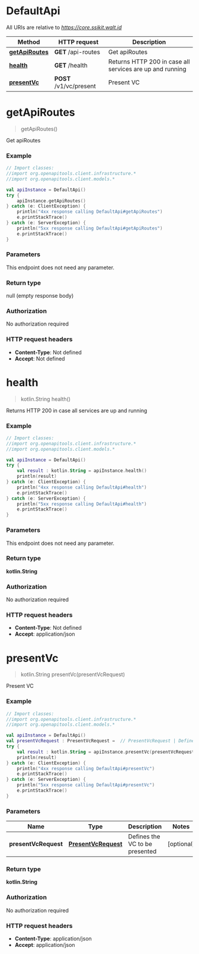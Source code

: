 # DefaultApi

All URIs are relative to *https://core.ssikit.walt.id*

Method | HTTP request | Description
------------- | ------------- | -------------
[**getApiRoutes**](DefaultApi.md#getApiRoutes) | **GET** /api-routes | Get apiRoutes
[**health**](DefaultApi.md#health) | **GET** /health | Returns HTTP 200 in case all services are up and running
[**presentVc**](DefaultApi.md#presentVc) | **POST** /v1/vc/present | Present VC


<a name="getApiRoutes"></a>
# **getApiRoutes**
> getApiRoutes()

Get apiRoutes

### Example
```kotlin
// Import classes:
//import org.openapitools.client.infrastructure.*
//import org.openapitools.client.models.*

val apiInstance = DefaultApi()
try {
    apiInstance.getApiRoutes()
} catch (e: ClientException) {
    println("4xx response calling DefaultApi#getApiRoutes")
    e.printStackTrace()
} catch (e: ServerException) {
    println("5xx response calling DefaultApi#getApiRoutes")
    e.printStackTrace()
}
```

### Parameters
This endpoint does not need any parameter.

### Return type

null (empty response body)

### Authorization

No authorization required

### HTTP request headers

 - **Content-Type**: Not defined
 - **Accept**: Not defined

<a name="health"></a>
# **health**
> kotlin.String health()

Returns HTTP 200 in case all services are up and running

### Example
```kotlin
// Import classes:
//import org.openapitools.client.infrastructure.*
//import org.openapitools.client.models.*

val apiInstance = DefaultApi()
try {
    val result : kotlin.String = apiInstance.health()
    println(result)
} catch (e: ClientException) {
    println("4xx response calling DefaultApi#health")
    e.printStackTrace()
} catch (e: ServerException) {
    println("5xx response calling DefaultApi#health")
    e.printStackTrace()
}
```

### Parameters
This endpoint does not need any parameter.

### Return type

**kotlin.String**

### Authorization

No authorization required

### HTTP request headers

 - **Content-Type**: Not defined
 - **Accept**: application/json

<a name="presentVc"></a>
# **presentVc**
> kotlin.String presentVc(presentVcRequest)

Present VC

### Example
```kotlin
// Import classes:
//import org.openapitools.client.infrastructure.*
//import org.openapitools.client.models.*

val apiInstance = DefaultApi()
val presentVcRequest : PresentVcRequest =  // PresentVcRequest | Defines the VC to be presented
try {
    val result : kotlin.String = apiInstance.presentVc(presentVcRequest)
    println(result)
} catch (e: ClientException) {
    println("4xx response calling DefaultApi#presentVc")
    e.printStackTrace()
} catch (e: ServerException) {
    println("5xx response calling DefaultApi#presentVc")
    e.printStackTrace()
}
```

### Parameters

Name | Type | Description  | Notes
------------- | ------------- | ------------- | -------------
 **presentVcRequest** | [**PresentVcRequest**](PresentVcRequest.md)| Defines the VC to be presented | [optional]

### Return type

**kotlin.String**

### Authorization

No authorization required

### HTTP request headers

 - **Content-Type**: application/json
 - **Accept**: application/json


